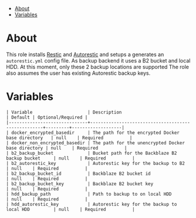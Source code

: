 - [About](#about)
- [Variables](#variables)

# About

This role installs [Restic](https://github.com/restic/restic) and [Autorestic](https://github.com/cupcakearmy/autorestic/) and setups a generates an `autorestic.yml` config file.
As backup backend it uses a B2 bucket and local HDD. At this moment, only these 2 backup locations are supported
The role also assumes the user has existing Autorestic backup keys. 

# Variables

```
| Variable                     | Description                                        | Default | Optional/Required |
|------------------------------+----------------------------------------------------+---------+-------------------|
| docker_encrypted_basedir     | The path for the encrypted Docker base directory   | null    | Required          |
| docker_non_encrypted_basedir | The path for the unencrypted Docker base directory | null    | Required          |
| b2_backup_bucket             | Bucket path for the Backblaze B2 backup bucket     | null    | Required          |
| b2_autorestic_key            | Autorestic key for the backup to B2                | null    | Required          |
| b2_backup_bucket_id          | Backblaze B2 bucket id                             | null    | Required          |
| b2_backup_bucket_key         | Backblaze B2 bucket key                            | null    | Required          |
| hdd_backup_path              | Path to backup to on local HDD                     | null    | Required          |
| hdd_autorestic_key           | Autorestic key for the backup to local HDD         | null    | Required          |
```